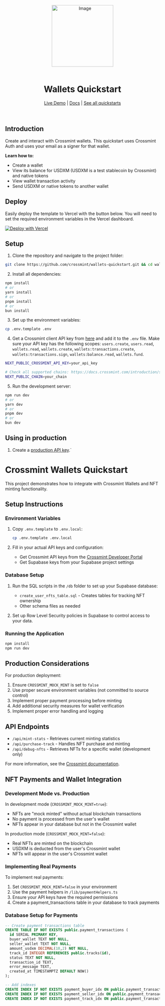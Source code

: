 <div align="center">
<img width="200" alt="Image" src="https://github.com/user-attachments/assets/8b617791-cd37-4a5a-8695-a7c9018b7c70" />
<br>
<br>
<h1>Wallets Quickstart</h1>

<div align="center">
<a href="https://wallets.demos-crossmint.com/">Live Demo</a> | <a href="https://docs.crossmint.com/introduction/platform/wallets">Docs</a> | <a href="https://www.crossmint.com/quickstarts">See all quickstarts</a>
</div>

<br>
<br>
</div>

## Introduction
Create and interact with Crossmint wallets. This quickstart uses Crossmint Auth and uses your email as a signer for that wallet.

**Learn how to:**
- Create a wallet
- View its balance for USDXM (USDXM is a test stablecoin by Crossmint) and native tokens
- View wallet transaction activity
- Send USDXM or native tokens to another wallet

## Deploy
Easily deploy the template to Vercel with the button below. You will need to set the required environment variables in the Vercel dashboard.

[![Deploy with Vercel](https://vercel.com/button)](https://vercel.com/new/clone?repository-url=https%3A%2F%2Fgithub.com%2FCrossmint%2Fwallets-quickstart&env=NEXT_PUBLIC_CROSSMINT_API_KEY)

## Setup
1. Clone the repository and navigate to the project folder:
```bash
git clone https://github.com/crossmint/wallets-quickstart.git && cd wallets-quickstart
```

2. Install all dependencies:
```bash
npm install
# or
yarn install
# or
pnpm install
# or
bun install
```

3. Set up the environment variables:
```bash
cp .env.template .env
```

4. Get a Crossmint client API key from [here](https://docs.crossmint.com/introduction/platform/api-keys/client-side) and add it to the `.env` file. Make sure your API key has the following scopes: `users.create`, `users.read`, `wallets.read`, `wallets.create`, `wallets:transactions.create`, `wallets:transactions.sign`, `wallets:balance.read`, `wallets.fund`.
```bash
NEXT_PUBLIC_CROSSMINT_API_KEY=your_api_key

# Check all supported chains: https://docs.crossmint.com/introduction/supported-chains
NEXT_PUBLIC_CHAIN=your_chain
```

5. Run the development server:
```bash
npm run dev
# or
yarn dev
# or
pnpm dev
# or
bun dev
```

## Using in production
1. Create a [production API key](https://docs.crossmint.com/introduction/platform/api-keys/client-side).`

# Crossmint Wallets Quickstart

This project demonstrates how to integrate with Crossmint Wallets and NFT minting functionality.

## Setup Instructions

### Environment Variables

1. Copy `.env.template` to `.env.local`:
   ```bash
   cp .env.template .env.local
   ```

2. Fill in your actual API keys and configuration:
   - Get Crossmint API keys from the [Crossmint Developer Portal](https://www.crossmint.com/developers)
   - Get Supabase keys from your Supabase project settings

### Database Setup

1. Run the SQL scripts in the `/db` folder to set up your Supabase database:
   - `create_user_nfts_table.sql` - Creates tables for tracking NFT ownership
   - Other schema files as needed

2. Set up Row Level Security policies in Supabase to control access to your data.

### Running the Application

```bash
npm install
npm run dev
```

## Production Considerations

For production deployment:

1. Ensure `CROSSMINT_MOCK_MINT` is set to `false`
2. Use proper secure environment variables (not committed to source control)
3. Implement proper payment processing before minting
4. Add additional security measures for wallet verification
5. Implement proper error handling and logging

## API Endpoints

- `/api/mint-stats` - Retrieves current minting statistics
- `/api/purchase-track` - Handles NFT purchase and minting
- `/api/debug-nfts` - Retrieves NFTs for a specific wallet (development only)

For more information, see the [Crossmint documentation](https://docs.crossmint.com/).

## NFT Payments and Wallet Integration

### Development Mode vs. Production

In development mode (`CROSSMINT_MOCK_MINT=true`):
- NFTs are "mock minted" without actual blockchain transactions
- No payment is processed from the user's wallet
- NFTs appear in your database but not in the Crossmint wallet

In production mode (`CROSSMINT_MOCK_MINT=false`):
- Real NFTs are minted on the blockchain
- USDXM is deducted from the user's Crossmint wallet
- NFTs will appear in the user's Crossmint wallet

### Implementing Real Payments

To implement real payments:
1. Set `CROSSMINT_MOCK_MINT=false` in your environment
2. Use the payment helpers in `/lib/paymentHelpers.ts` 
3. Ensure your API keys have the required permissions
4. Create a payment_transactions table in your database to track payments

### Database Setup for Payments

```sql
-- Create payment transactions table
CREATE TABLE IF NOT EXISTS public.payment_transactions (
  id SERIAL PRIMARY KEY,
  buyer_wallet TEXT NOT NULL,
  seller_wallet TEXT NOT NULL,
  amount_usdxm DECIMAL(10,2) NOT NULL,
  track_id INTEGER REFERENCES public.tracks(id),
  status TEXT NOT NULL,
  transaction_id TEXT,
  error_message TEXT,
  created_at TIMESTAMPTZ DEFAULT NOW()
);

-- Add indexes
CREATE INDEX IF NOT EXISTS payment_buyer_idx ON public.payment_transactions(buyer_wallet);
CREATE INDEX IF NOT EXISTS payment_seller_idx ON public.payment_transactions(seller_wallet);
CREATE INDEX IF NOT EXISTS payment_track_idx ON public.payment_transactions(track_id);
```
